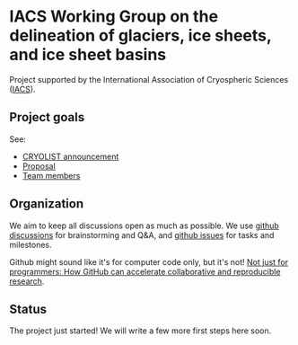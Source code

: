 
# IACS Working Group on the delineation of glaciers, ice sheets, and ice sheet basins

Project supported by the International Association of Cryospheric Sciences ([IACS](https://cryosphericsciences.org/activities/delineation-of-glaciers-ice-sheets-and-ice-sheet-basins)).

## Project goals

See:
- [CRYOLIST announcement](https://lists.cryolist.org/pipermail/cryolist/2022-November/008094.html)
- [Proposal](proposal/Ice%20Basins%20&%20Boundaries.pdf)
- [Team members](https://docs.google.com/spreadsheets/d/18DBHRbEAuquOqChHN2GqUR2uPKpW7D1Y-IBqMPM6TtM/edit?usp=sharing)

## Organization

We aim to keep all discussions open as much as possible. We use [github discussions](https://github.com/IACS-cryo/Delineation-WG/discussions) for
brainstorming and Q&A, and [github issues](https://github.com/IACS-cryo/Delineation-WG/issues) for tasks and milestones.

Github might sound like it's for computer code only, but it's not!
[Not just for programmers: How GitHub can accelerate collaborative and reproducible research](https://besjournals.onlinelibrary.wiley.com/doi/10.1111/2041-210X.14108).

## Status

The project just started! We will write a few more first steps here soon.
